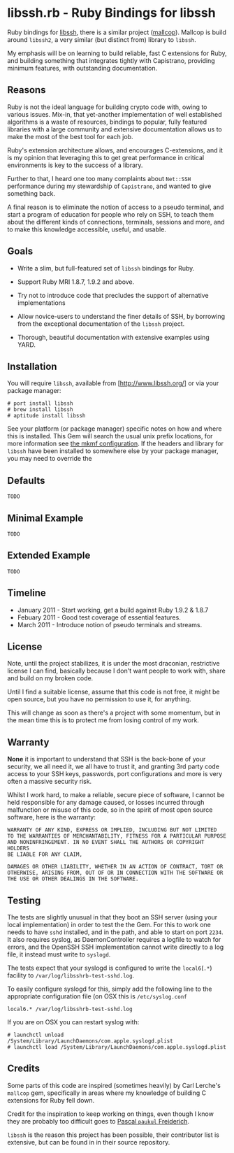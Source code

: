# libssh.rb - Ruby Bindings for libssh

Ruby bindings for [libssh](http://www.libssh.org/), there is a similar project ([mallcop](https://github.com/tenderlove/mallcop)). Mallcop is build around `libssh2`, a very similar (but distinct from) library to `libssh`.

My emphasis will be on learning to build reliable, fast C extensions for Ruby,
and building something that integrates tightly with Capistrano, providing
minimum features, with outstanding documentation.

## Reasons

Ruby is not the ideal language for building crypto code with, owing to various 
issues. Mix-in, that yet-another implementation of well established algorithms 
is a waste of resources, bindings to popular, fully featured libraries with a
large community and extensive documentation allows us to make the most of the 
best tool for each job.

Ruby's extension architecture allows, and encourages C-extensions, and it is
my opinion that leveraging this to get great performance in critical
environments is key to the success of a library.

Further to that, I heard one too many complaints about `Net::SSH` performance
during my stewardship of `Capistrano`, and wanted to give something back.

A final reason is to eliminate the notion of access to a pseudo terminal, and
start a program of education for people who rely on SSH, to teach them about
the different kinds of connections, terminals, sessions and more, and to make
this knowledge accessible, useful, and usable.

## Goals

* Write a slim, but full-featured set of `libssh` bindings for Ruby.

* Support Ruby MRI 1.8.7, 1.9.2 and above.

* Try not to introduce code that precludes the support of alternative
  implementations

* Allow novice-users to understand the finer details of SSH, by borrowing
  from the exceptional documentation of the `libssh` project.

* Thorough, beautiful documentation with extensive examples using YARD.

## Installation

You will require `libssh`, available from [http://www.libssh.org/] or via your package manager:

    # port install libssh
    # brew install libssh
    # aptitude install libssh

See your platform (or package manager) specific notes on how and where this is installed. This Gem will search the usual unix prefix locations, for more information see [the mkmf configuration](). If the headers and library for `libssh` have been installed to somewhere else by your package manager, you may need to override the

## Defaults

    TODO

## Minimal Example

    TODO

## Extended Example

    TODO

## Timeline

* January 2011 - Start working, get a build against Ruby 1.9.2 & 1.8.7
* Febuary 2011 - Good test coverage of essential features.
* March 2011   - Introduce notion of pseudo terminals and streams.

## License

Note, until the project stabilizes, it is under the most draconian,
restrictive license I can find, basically because I don't want people to work
with, share and build on my broken code.

Until I find a suitable license, assume that this code is not free, it might 
be open source, but you have no permission to use it, for anything.

This will change as soon as there's a project with some momentum, but in the 
mean time this is to protect me from losing control of my work.

## Warranty

**None** it is important to understand that SSH is the back-bone of your
security, we all need it, we all have to trust it, and granting 3rd party code
access to your SSH keys, passwords, port configurations and more is very often
a massive security risk.

Whilst I work hard, to make a reliable, secure piece of software, I cannot be
held responsible for any damage caused, or losses incurred through malfunction
or misuse of this code, so in the spirit of most open source software, here is
the warranty:

    WARRANTY OF ANY KIND, EXPRESS OR IMPLIED, INCLUDING BUT NOT LIMITED
    TO THE WARRANTIES OF MERCHANTABILITY, FITNESS FOR A PARTICULAR PURPOSE
    AND NONINFRINGEMENT. IN NO EVENT SHALL THE AUTHORS OR COPYRIGHT HOLDERS
    BE LIABLE FOR ANY CLAIM,

    DAMAGES OR OTHER LIABILITY, WHETHER IN AN ACTION OF CONTRACT, TORT OR
    OTHERWISE, ARISING FROM, OUT OF OR IN CONNECTION WITH THE SOFTWARE OR
    THE USE OR OTHER DEALINGS IN THE SOFTWARE.

## Testing

The tests are slightly unusual in that they boot an SSH server (using
your local implementation) in order to test the the Gem. For this to
work one needs to have `sshd` installed, and in the path, and able to
start on port `2234`. It also requires syslog, as DaemonController
requires a logfile to watch for errors, and the OpenSSH SSH
implementation cannot write directly to a log file, it instead must
write to `syslogd`. 

The tests expect that your syslogd is configured to write the
`local6`(`.*`) facility to `/var/log/libsshrb-test-sshd.log`.

To easily configure syslogd for this, simply add the following line to
the appropriate configuration file (on OSX this is `/etc/syslog.conf`

    local6.* /var/log/libsshrb-test-sshd.log

If you are on OSX you can restart syslog with:

    # launchctl unload /System/Library/LaunchDaemons/com.apple.syslogd.plist
    # launchctl load /System/Library/LaunchDaemons/com.apple.syslogd.plist

## Credits

Some parts of this code are inspired (sometimes heavily) by Carl Lerche's
`mallcop` gem, specifically in areas where my knowledge of building C
extensions for Ruby fell down.

Credit for the inspiration to keep working on things, even though I know they
are probably too difficult goes to [Pascal `paukul` Freiderich](http://www.github.com/paukul).

`libssh` is the reason this project has been possible, their contributor list is extensive, but can be found in []() in their source repository.
